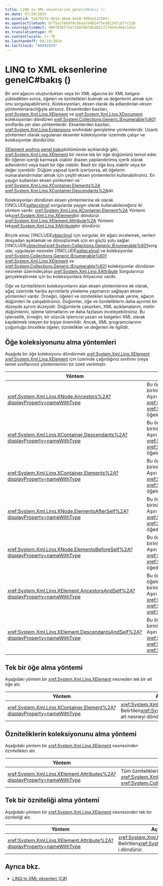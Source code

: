 ```yaml
---
title: LINQ to XML eksenlerine genelC#bakış ()
ms.date: 07/20/2015
ms.assetid: 516792fb-461d-40a8-8a50-9993a51258fc
ms.openlocfilehash: b775a37869f0c8baa7d482475e301347cb77c538
ms.sourcegitcommit: 986f836f72ef10876878bd6217174e41464c145a
ms.translationtype: MT
ms.contentlocale: tr-TR
ms.lasthandoff: 08/19/2019
ms.locfileid: "69591929"
---
```

# <a name="linq-to-xml-axes-overview-c"></a>LINQ to XML eksenlerine genelC#bakış ()
Bir xml ağacını oluşturduktan veya bir XML ağacına bir XML belgesi yükledikten sonra, öğeleri ve öznitelikleri bulmak ve değerlerini almak için onu sorgulayabilirsiniz. Koleksiyonları, eksen olarak da adlandırılan *eksen yöntemleri*aracılığıyla alırsınız. Eksenlerden bazıları, <xref:System.Xml.Linq.XElement> ve <xref:System.Xml.Linq.XDocument> koleksiyonları döndüren <xref:System.Collections.Generic.IEnumerable%601> sınıflarda yer alan yöntemlerdir. Eksenlerden bazıları, <xref:System.Xml.Linq.Extensions> sınıfındaki genişletme yöntemleridir. Uzantı yöntemleri olarak uygulanan eksenler koleksiyonlar üzerinde çalışır ve koleksiyonlar döndürülür.  
  
 [XElement sınıfına genel bakış](./xelement-class-overview.md)bölümünde açıklandığı gibi, <xref:System.Xml.Linq.XElement> bir nesne tek bir öğe düğümünü temsil eder. Bir öğenin içeriği karmaşık olabilir (bazen yapılandırılmış içerik olarak adlandırılır) veya basit bir öğe olabilir. Basit bir öğe boş olabilir veya bir değer içerebilir. Düğüm yapısal içerik içeriyorsa, alt öğelerin numaralandırmalar almak için çeşitli eksen yöntemlerini kullanabilirsiniz. En yaygın kullanılan eksen yöntemleri ve ' <xref:System.Xml.Linq.XContainer.Elements%2A> <xref:System.Xml.Linq.XContainer.Descendants%2A>dir.  
  
 Koleksiyonları döndüren eksen yöntemlerine ek olarak [!INCLUDE[sqltecxlinq](~/includes/sqltecxlinq-md.md)] sorgularda yaygın olarak kullanabileceğiniz iki yöntem vardır. <xref:System.Xml.Linq.XContainer.Element%2A> Yöntemi tek<xref:System.Xml.Linq.XElement>bir döndürür. <xref:System.Xml.Linq.XElement.Attribute%2A> Yöntemi tek<xref:System.Xml.Linq.XAttribute>bir döndürür.  
  
 Birçok amaç [!INCLUDE[vbteclinq](~/includes/vbteclinq-md.md)] için sorgular, bir ağacı incelemek, verileri dosyadan ayıklamak ve dönüştürmek için en güçlü yolu sağlar. [!INCLUDE[vbteclinq](~/includes/vbteclinq-md.md)]<xref:System.Collections.Generic.IEnumerable%601>sorgular, uygulayan nesneler [!INCLUDE[sqltecxlinq](~/includes/sqltecxlinq-md.md)] ve koleksiyonlar <xref:System.Collections.Generic.IEnumerable%601> <xref:System.Xml.Linq.XElement> ve <xref:System.Collections.Generic.IEnumerable%601> koleksiyonlar döndüren nesneler üzerindeçalışır.<xref:System.Xml.Linq.XAttribute> Sorgularınızı gerçekleştirmek için bu koleksiyonlara ihtiyacınız vardır.  
  
 Öğe ve özniteliklerin koleksiyonlarını alan eksen yöntemlerine ek olarak, ağaç üzerinde harika ayrıntılarla yineleme yapmanızı sağlayan eksen yöntemleri vardır. Örneğin, öğeleri ve öznitelikleri kullanmak yerine, ağacın düğümleri ile çalışabilirsiniz. Düğümler, öğe ve özniteliklerin daha ayrıntılı bir düzeyde ayrıntı düzeyidir. Düğümlerle çalışırken, XML açıklamalarını, metin düğümlerini, işleme talimatlarını ve daha fazlasını inceleyebilirsiniz. Bu işlevsellik, örneğin, bir sözcük işlemcisi yazan ve belgeleri XML olarak kaydetmek isteyen bir kişiye önemlidir. Ancak, XML programcılarının çoğunluğu öncelikle öğeler, öznitelikler ve değerleri ile ilgilidir.  
  
## <a name="methods-for-retrieving-a-collection-of-elements"></a>Öğe koleksiyonunu alma yöntemleri  
 Aşağıda bir öğe koleksiyonu döndürmek <xref:System.Xml.Linq.XElement> <xref:System.Xml.Linq.XElement> için üzerinde çağırdığınız sınıfının (veya temel sınıflarının) yöntemlerinin bir özeti verilmiştir.  
  
|Yöntem|Açıklama|  
|------------|-----------------|  
|<xref:System.Xml.Linq.XNode.Ancestors%2A?displayProperty=nameWithType>|Bu öğenin üst <xref:System.Xml.Linq.XElement> öğelerinden birinidöndürür.<xref:System.Collections.Generic.IEnumerable%601> Aşırı yükleme, belirtilen <xref:System.Collections.Generic.IEnumerable%601> <xref:System.Xml.Linq.XName>üst <xref:System.Xml.Linq.XElement> öğelerinden birini döndürür.|  
|<xref:System.Xml.Linq.XContainer.Descendants%2A?displayProperty=nameWithType>|Bu öğenin alt <xref:System.Xml.Linq.XElement> öğelerinin birinidöndürür.<xref:System.Collections.Generic.IEnumerable%601> Aşırı yükleme, belirtilen <xref:System.Collections.Generic.IEnumerable%601> <xref:System.Xml.Linq.XName>alt <xref:System.Xml.Linq.XElement> öğelerin birini döndürür.|  
|<xref:System.Xml.Linq.XContainer.Elements%2A?displayProperty=nameWithType>|Bu öğenin alt <xref:System.Xml.Linq.XElement> öğelerinden birinidöndürür.<xref:System.Collections.Generic.IEnumerable%601> Aşırı yükleme, belirtilen <xref:System.Collections.Generic.IEnumerable%601> <xref:System.Xml.Linq.XName>alt <xref:System.Xml.Linq.XElement> öğelerinden birini döndürür.|  
|<xref:System.Xml.Linq.XNode.ElementsAfterSelf%2A?displayProperty=nameWithType>|Bu öğeden sonra <xref:System.Xml.Linq.XElement> gelen öğelerin birinidöndürür.<xref:System.Collections.Generic.IEnumerable%601> Aşırı yükleme, belirtilen <xref:System.Collections.Generic.IEnumerable%601> <xref:System.Xml.Linq.XName>bu <xref:System.Xml.Linq.XElement> öğeden sonraki öğelerinden birini döndürür.|  
|<xref:System.Xml.Linq.XNode.ElementsBeforeSelf%2A?displayProperty=nameWithType>|Bu öğeden önce <xref:System.Xml.Linq.XElement> gelen öğelerin birinidöndürür.<xref:System.Collections.Generic.IEnumerable%601> Aşırı yükleme, belirtilen <xref:System.Collections.Generic.IEnumerable%601> <xref:System.Xml.Linq.XName>bu <xref:System.Xml.Linq.XElement> öğeden önceki öğelerinden birini döndürür.|  
|<xref:System.Xml.Linq.XElement.AncestorsAndSelf%2A?displayProperty=nameWithType>|Bu öğenin ve <xref:System.Xml.Linq.XElement> onun üst öğelerinden birinidöndürür.<xref:System.Collections.Generic.IEnumerable%601> Aşırı yükleme, belirtilen <xref:System.Collections.Generic.IEnumerable%601> <xref:System.Xml.Linq.XName>öğelerinden <xref:System.Xml.Linq.XElement> birini döndürür.|  
|<xref:System.Xml.Linq.XElement.DescendantsAndSelf%2A?displayProperty=nameWithType>|Bu öğenin ve <xref:System.Xml.Linq.XElement> alt öğelerinin birinidöndürür.<xref:System.Collections.Generic.IEnumerable%601> Aşırı yükleme, belirtilen <xref:System.Collections.Generic.IEnumerable%601> <xref:System.Xml.Linq.XName>öğelerinden <xref:System.Xml.Linq.XElement> birini döndürür.|  
  
## <a name="method-for-retrieving-a-single-element"></a>Tek bir öğe alma yöntemi  
 Aşağıdaki yöntem bir <xref:System.Xml.Linq.XElement> nesneden tek bir alt öğe alır.  
  
|Yöntem|Açıklama|  
|------------|-----------------|  
|<xref:System.Xml.Linq.XContainer.Element%2A?displayProperty=nameWithType>|<xref:System.Xml.Linq.XElement> Belirtilen<xref:System.Xml.Linq.XName>ilk alt nesneyi döndürür.|  
  
## <a name="method-for-retrieving-a-collection-of-attributes"></a>Özniteliklerin koleksiyonunu alma yöntemi  
 Aşağıdaki yöntem bir <xref:System.Xml.Linq.XElement> nesnesinden öznitelikleri alır.  
  
|Yöntem|Açıklama|  
|------------|-----------------|  
|<xref:System.Xml.Linq.XElement.Attributes%2A?displayProperty=nameWithType>|Tüm özniteliklerin <xref:System.Xml.Linq.XAttribute>birinidöndürür. <xref:System.Collections.Generic.IEnumerable%601>|  
  
## <a name="method-for-retrieving-a-single-attribute"></a>Tek bir özniteliği alma yöntemi  
 Aşağıdaki yöntem bir <xref:System.Xml.Linq.XElement> nesnesinden tek bir özniteliği alır.  
  
|Yöntem|Açıklama|  
|------------|-----------------|  
|<xref:System.Xml.Linq.XElement.Attribute%2A?displayProperty=nameWithType>|<xref:System.Xml.Linq.XAttribute> Belirtilen<xref:System.Xml.Linq.XName>' i döndürür.|  
  
## <a name="see-also"></a>Ayrıca bkz.

- [LINQ to XML eksenleri (C#)](./linq-to-xml-axes.md)
